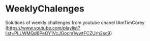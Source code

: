 # WeeklyChalenges
Solutions of weekly challenges from youtube chanel  IAmTimCorey (https://www.youtube.com/playlist?list=PLLWMQd6PeGY1VcJGocm1wwtFCZUrh2sc9)
